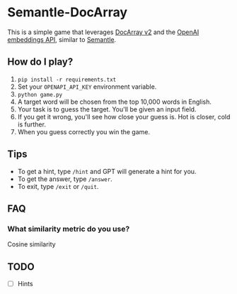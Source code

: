 # Semantle-DocArray

This is a simple game that leverages [DocArray v2](https://docs.docarray.org/) and the [OpenAI embeddings API](https://platform.openai.com/docs/guides/embeddings/what-are-embeddings), similar to [Semantle](https://semantle.com/).

## How do I play?

1. `pip install -r requirements.txt`
2. Set your `OPENAPI_API_KEY` environment variable.
3. `python game.py`
4. A target word will be chosen from the top 10,000 words in English.
5. Your task is to guess the target. You'll be given an input field.
6. If you get it wrong, you'll see how close your guess is. Hot is closer, cold is further.
7. When you guess correctly you win the game.

## Tips

- To get a hint, type `/hint` and GPT will generate a hint for you.
- To get the answer, type `/answer`.
- To exit, type `/exit` or `/quit`.

## FAQ

### What similarity metric do you use?

Cosine similarity

## TODO

- [ ] Hints
